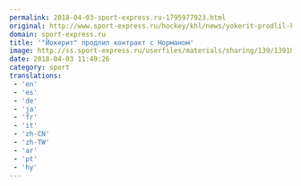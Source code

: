 ```yaml
---
permalink: 2018-04-03-sport-express.ru-1795977923.html
original: http://www.sport-express.ru/hockey/khl/news/yokerit-prodlil-kontrakt-s-normanom-1391822/
domain: sport-express.ru
title: '"Йокерит" продлил контракт с Норманом'
image: http://ss.sport-express.ru/userfiles/materials/sharing/139/1391822.jpg
date: 2018-04-03 11:49:26
category: sport
translations: 
 - 'en'
 - 'es'
 - 'de'
 - 'ja'
 - 'fr'
 - 'it'
 - 'zh-CN'
 - 'zh-TW'
 - 'ar'
 - 'pt'
 - 'hy'
---
```


